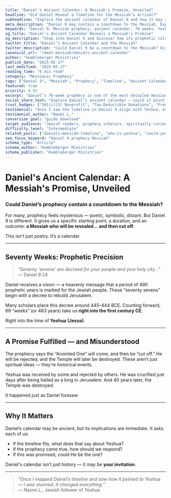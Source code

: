 ```yaml
---
title: "Daniel's Ancient Calendar: A Messiah's Promise, Unveiled"
headline: "Did Daniel Reveal a Timeline for the Messiah’s Arrival?"
subheadline: "Explore the ancient calendar of Daniel 9 and how it may reveal the exact timing of the Messiah’s appearance"
meta_description: "Daniel 9 may contain a countdown to the Messiah. Explore the ancient calendar and how it could point to Yeshua."
keywords: "Daniel 9, Messiah prophecy, ancient calendar, 70 weeks, Yeshua, messianic prophecy"
og_title: "Daniel’s Ancient Calendar Reveals a Messiah’s Promise"
og_description: "Step into Daniel 9 and discover how its prophetic calendar might point directly to Yeshua."
twitter_title: "Daniel’s Ancient Calendar and the Messiah"
twitter_description: "Could Daniel 9 be a countdown to the Messiah? Discover how this timeline may point to Yeshua."
canonical_url: "/meet-messiah/daniels-ancient-calendar"
author: "Humbleberger Ministries"
publish_date: "2025-05-17"
last_modified: "2025-05-17"
reading_time: "6 min read"
category: "Messianic Prophecy"
tags: ["Daniel 9", "Messiah", "Prophecy", "Timeline", "Ancient Calendar", "Yeshua"]
featured: true
priority: 0.93
excerpt: "Daniel’s 70-week prophecy is one of the most detailed messianic timelines in Scripture. Could it really point to Yeshua?"
social_share_text: "Explore Daniel’s ancient calendar — could it point to the timing of Yeshua the Messiah?"
trust_badges: ["501(c)(3) Nonprofit", "Tax-Deductible Donations", "Free Resources"]
testimonial: "Once I saw the timeline in Daniel 9 align with Yeshua, everything changed for me."
testimonial_author: "Naomi L."
conversion_goal: "guide_download"
target_audience: "Jewish readers, prophecy scholars, spiritually curious"
difficulty_level: "Intermediate"
related_posts: ["daniels-messiah-timeline", "who-is-yeshua", "could-yeshua-be-the-messiah"]
seo_focus_keyword: "Daniel 9 prophecy Messiah"
schema_type: "Article"
schema_author: "Humbleberger Ministries"
schema_publisher: "Humbleberger Ministries"
---
```


# Daniel's Ancient Calendar: A Messiah's Promise, Unveiled

### Could Daniel’s prophecy contain a countdown to the Messiah?

For many, prophecy feels mysterious — poetic, symbolic, distant. But Daniel 9 is different. It gives us a specific starting point, a duration, and an outcome: **a Messiah who will be revealed… and then cut off.**

This isn’t just poetry. It’s a calendar.

---

## Seventy Weeks: Prophetic Precision

> _“Seventy ‘sevens’ are decreed for your people and your holy city…”_  
> — Daniel 9:24

Daniel receives a vision — a heavenly message that a period of 490 prophetic years is marked for the Jewish people. These “seventy sevens” begin with a decree to rebuild Jerusalem.

Many scholars place this decree around 445–444 BCE. Counting forward, 69 “weeks” (or 483 years) take us **right into the first century CE**.

Right into the time of **Yeshua (Jesus)**.

---

## A Promise Fulfilled — and Misunderstood

The prophecy says the “Anointed One” will come, and then be “cut off.” He will be rejected, and the Temple will later be destroyed. These aren’t just spiritual ideas — they’re historical events.

Yeshua was received by some and rejected by others. He was crucified just days after being hailed as a king in Jerusalem. And 40 years later, the Temple was destroyed.

It happened just as Daniel foresaw.

---

## Why It Matters

Daniel’s calendar may be ancient, but its implications are immediate. It asks each of us:

- If the timeline fits, what does that say about Yeshua?
- If the prophecy came true, how should we respond?
- If this was promised, could He be the one?

Daniel's calendar isn’t just history — it may be **your invitation**.

---

> _“Once I mapped Daniel’s timeline and saw how it pointed to Yeshua — I was stunned. It changed everything.”_  
> — Naomi L., Jewish follower of Yeshua
